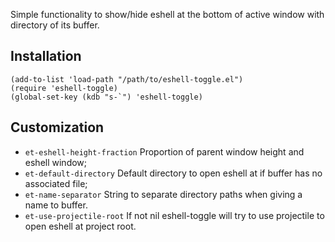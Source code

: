 Simple functionality to show/hide eshell at the bottom of active window with directory of its buffer.

## Installation
    (add-to-list 'load-path "/path/to/eshell-toggle.el")
    (require 'eshell-toggle)
    (global-set-key (kdb "s-`") 'eshell-toggle)

## Customization



- `et-eshell-height-fraction` Proportion of parent window height and eshell window;
- `et-default-directory` Default directory to open eshell at if buffer has no associated file;
- `et-name-separator` String to separate directory paths when giving a name to buffer.
- `et-use-projectile-root` If not nil eshell-toggle will try to use projectile to open eshell at project root.



